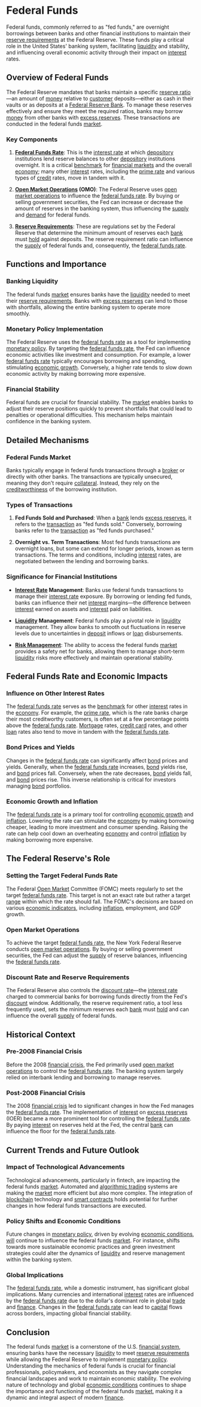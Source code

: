 # Federal Funds

Federal funds, commonly referred to as "fed funds," are overnight borrowings between banks and other financial institutions to maintain their [reserve requirements](../r/reserve_requirements.md) at the Federal Reserve. These funds play a critical role in the United States' banking system, facilitating [liquidity](../l/liquidity.md) and stability, and influencing overall economic activity through their impact on [interest](../i/interest.md) rates. 

## Overview of Federal Funds

The Federal Reserve mandates that banks maintain a specific [reserve ratio](../r/reserve_ratio.md)—an amount of [money](../m/money.md) relative to [customer](../c/customer.md) deposits—either as cash in their vaults or as deposits at a [Federal Reserve Bank](../f/federal_reserve_bank.md). To manage these reserves effectively and ensure they meet the required ratios, banks may borrow [money](../m/money.md) from other banks with [excess reserves](../e/excess_reserves.md). These transactions are conducted in the federal funds [market](../m/market.md).

### Key Components

1. **[Federal Funds Rate](../f/federal_funds_rate.md)**: This is the [interest rate](../i/interest_rate.md) at which [depository](../d/depository.md) institutions lend reserve balances to other [depository](../d/depository.md) institutions overnight. It is a critical [benchmark](../b/benchmark.md) for [financial markets](../f/financial_market.md) and the overall [economy](../e/economy.md); many other [interest](../i/interest.md) rates, including the [prime rate](../p/prime_rate.md) and various types of [credit](../c/credit.md) rates, move in tandem with it.

2. **[Open Market Operations](../o/open_market_operations.md) (OMO)**: The Federal Reserve uses [open market operations](../o/open_market_operations.md) to influence the [federal funds rate](../f/federal_funds_rate.md). By buying or selling government securities, the Fed can increase or decrease the amount of reserves in the banking system, thus influencing the [supply](../s/supply.md) and [demand](../d/demand.md) for federal funds.

3. **[Reserve Requirements](../r/reserve_requirements.md)**: These are regulations set by the Federal Reserve that determine the minimum amount of reserves each [bank](../b/bank.md) must [hold](../h/hold.md) against deposits. The reserve requirement ratio can influence the [supply](../s/supply.md) of federal funds and, consequently, the [federal funds rate](../f/federal_funds_rate.md).

## Functions and Importance

### Banking Liquidity

The federal funds [market](../m/market.md) ensures banks have the [liquidity](../l/liquidity.md) needed to meet their [reserve requirements](../r/reserve_requirements.md). Banks with [excess reserves](../e/excess_reserves.md) can lend to those with shortfalls, allowing the entire banking system to operate more smoothly.

### Monetary Policy Implementation

The Federal Reserve uses the [federal funds rate](../f/federal_funds_rate.md) as a tool for implementing [monetary policy](../m/monetary_policy.md). By targeting the [federal funds rate](../f/federal_funds_rate.md), the Fed can influence economic activities like investment and consumption. For example, a lower [federal funds rate](../f/federal_funds_rate.md) typically encourages borrowing and spending, stimulating [economic growth](../e/economic_growth.md). Conversely, a higher rate tends to slow down economic activity by making borrowing more expensive.

### Financial Stability

Federal funds are crucial for financial stability. The [market](../m/market.md) enables banks to adjust their reserve positions quickly to prevent shortfalls that could lead to penalties or operational difficulties. This mechanism helps maintain confidence in the banking system.

## Detailed Mechanisms

### Federal Funds Market

Banks typically engage in federal funds transactions through a [broker](../b/broker.md) or directly with other banks. The transactions are typically unsecured, meaning they don't require [collateral](../c/collateral.md). Instead, they rely on the [creditworthiness](../c/creditworthiness.md) of the borrowing institution.

### Types of Transactions

1. **Fed Funds Sold and Purchased**: When a [bank](../b/bank.md) lends [excess reserves](../e/excess_reserves.md), it refers to the [transaction](../t/transaction.md) as "fed funds sold." Conversely, borrowing banks refer to the [transaction](../t/transaction.md) as "fed funds purchased."

2. **Overnight vs. Term Transactions**: Most fed funds transactions are overnight loans, but some can extend for longer periods, known as term transactions. The terms and conditions, including [interest](../i/interest.md) rates, are negotiated between the lending and borrowing banks.

### Significance for Financial Institutions

- **[Interest Rate](../i/interest_rate.md) Management**: Banks use federal funds transactions to manage their [interest rate](../i/interest_rate.md) exposure. By borrowing or lending fed funds, banks can influence their net [interest](../i/interest.md) margins—the difference between [interest](../i/interest.md) earned on assets and [interest](../i/interest.md) paid on liabilities.
  
- **[Liquidity](../l/liquidity.md) Management**: Federal funds play a pivotal role in [liquidity](../l/liquidity.md) management. They allow banks to smooth out fluctuations in reserve levels due to uncertainties in [deposit](../d/deposit.md) inflows or [loan](../l/loan.md) disbursements.

- **[Risk Management](../r/risk_management.md)**: The ability to access the federal funds [market](../m/market.md) provides a safety net for banks, allowing them to manage short-term [liquidity](../l/liquidity.md) risks more effectively and maintain operational stability. 

## Federal Funds Rate and Economic Impacts

### Influence on Other Interest Rates

The [federal funds rate](../f/federal_funds_rate.md) serves as the [benchmark](../b/benchmark.md) for other [interest](../i/interest.md) rates in the [economy](../e/economy.md). For example, the [prime rate](../p/prime_rate.md), which is the rate banks charge their most creditworthy customers, is often set at a few percentage points above the [federal funds rate](../f/federal_funds_rate.md). [Mortgage](../m/mortgage.md) rates, [credit card](../c/credit_card.md) rates, and other [loan](../l/loan.md) rates also tend to move in tandem with the [federal funds rate](../f/federal_funds_rate.md).

### Bond Prices and Yields

Changes in the [federal funds rate](../f/federal_funds_rate.md) can significantly affect [bond](../b/bond.md) prices and yields. Generally, when the [federal funds rate](../f/federal_funds_rate.md) increases, [bond](../b/bond.md) yields rise, and [bond](../b/bond.md) prices fall. Conversely, when the rate decreases, [bond](../b/bond.md) yields fall, and [bond](../b/bond.md) prices rise. This inverse relationship is critical for investors managing [bond](../b/bond.md) portfolios.

### Economic Growth and Inflation

The [federal funds rate](../f/federal_funds_rate.md) is a primary tool for controlling [economic growth](../e/economic_growth.md) and [inflation](../i/inflation.md). Lowering the rate can stimulate the [economy](../e/economy.md) by making borrowing cheaper, leading to more investment and consumer spending. Raising the rate can help cool down an overheating [economy](../e/economy.md) and control [inflation](../i/inflation.md) by making borrowing more expensive.

## The Federal Reserve's Role

### Setting the Target Federal Funds Rate

The Federal [Open Market](../o/open_market.md) Committee (FOMC) meets regularly to set the target [federal funds rate](../f/federal_funds_rate.md). This target is not an exact rate but rather a target [range](../r/range.md) within which the rate should fall. The FOMC's decisions are based on various [economic indicators](../e/economic_indicators.md), including [inflation](../i/inflation.md), employment, and GDP growth.

### Open Market Operations

To achieve the target [federal funds rate](../f/federal_funds_rate.md), the New York Federal Reserve conducts [open market operations](../o/open_market_operations.md). By buying or selling government securities, the Fed can adjust the [supply](../s/supply.md) of reserve balances, influencing the [federal funds rate](../f/federal_funds_rate.md).

### Discount Rate and Reserve Requirements

The Federal Reserve also controls the [discount rate](../d/discount_rate.md)—the [interest rate](../i/interest_rate.md) charged to commercial banks for borrowing funds directly from the Fed's [discount](../d/discount.md) window. Additionally, the reserve requirement ratio, a tool less frequently used, sets the minimum reserves each [bank](../b/bank.md) must [hold](../h/hold.md) and can influence the overall [supply](../s/supply.md) of federal funds.

## Historical Context

### Pre-2008 Financial Crisis

Before the 2008 [financial crisis](../f/financial_crisis.md), the Fed primarily used [open market operations](../o/open_market_operations.md) to control the [federal funds rate](../f/federal_funds_rate.md). The banking system largely relied on interbank lending and borrowing to manage reserves.

### Post-2008 Financial Crisis

The 2008 [financial crisis](../f/financial_crisis.md) led to significant changes in how the Fed manages the [federal funds rate](../f/federal_funds_rate.md). The implementation of [interest](../i/interest.md) on [excess reserves](../e/excess_reserves.md) (IOER) became a more prominent tool for controlling the [federal funds rate](../f/federal_funds_rate.md). By paying [interest](../i/interest.md) on reserves held at the Fed, the central [bank](../b/bank.md) can influence the floor for the [federal funds rate](../f/federal_funds_rate.md).

## Current Trends and Future Outlook

### Impact of Technological Advancements

Technological advancements, particularly in fintech, are impacting the federal funds [market](../m/market.md). Automated and [algorithmic trading](../a/accountability.md) systems are making the [market](../m/market.md) more efficient but also more complex. The integration of [blockchain](../b/blockchain_in_trading.md) technology and [smart contracts](../s/smart_contracts_in_trading.md) holds potential for further changes in how federal funds transactions are executed.

### Policy Shifts and Economic Conditions

Future changes in [monetary policy](../m/monetary_policy.md), driven by evolving [economic conditions](../e/economic_conditions.md), [will](../w/will.md) continue to influence the federal funds [market](../m/market.md). For instance, shifts towards more sustainable economic practices and green investment strategies could alter the dynamics of [liquidity](../l/liquidity.md) and reserve management within the banking system.

### Global Implications

The [federal funds rate](../f/federal_funds_rate.md), while a domestic instrument, has significant global implications. Many currencies and international [interest](../i/interest.md) rates are influenced by the [federal funds rate](../f/federal_funds_rate.md) due to the dollar's dominant role in global [trade](../t/trade.md) and [finance](../f/finance.md). Changes in the [federal funds rate](../f/federal_funds_rate.md) can lead to [capital](../c/capital.md) flows across borders, impacting global financial stability.

## Conclusion

The federal funds [market](../m/market.md) is a cornerstone of the U.S. [financial system](../f/financial_system.md), ensuring banks have the necessary [liquidity](../l/liquidity.md) to meet [reserve requirements](../r/reserve_requirements.md) while allowing the Federal Reserve to implement [monetary policy](../m/monetary_policy.md). Understanding the mechanics of federal funds is crucial for financial professionals, policymakers, and economists as they navigate complex financial landscapes and work to maintain economic stability. The evolving nature of technology and global [economic conditions](../e/economic_conditions.md) continues to shape the importance and functioning of the federal funds [market](../m/market.md), making it a dynamic and integral aspect of modern [finance](../f/finance.md).